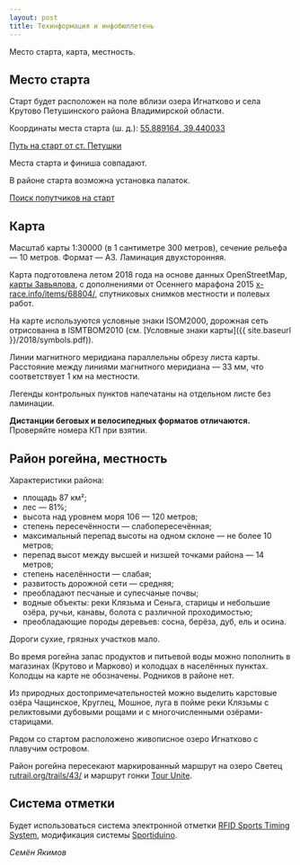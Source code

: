 ```yaml
---
layout: post
title: Техинформация и инфобюллетень
---
```


Место старта, карта, местность.


Место старта
------------

Старт будет расположен на поле вблизи озера Игнатково и села Крутово Петушинского района Владимирской области.

Координаты места старта (ш. д.): 
[55.889164, 39.440033](http://openstreetmap.ru/#mmap=15/55.889164/39.440033)

[Путь на старт от ст. Петушки](http://openstreetmap.ru/?mapid=734985174)

Места старта и финиша совпадают.

В районе старта возможна установка палаток.

[Поиск попутчиков на старт](https://vk.com/topic-99375109_38936688)


Карта
-----

Масштаб карты 1:30000 (в 1 сантиметре 300 метров), сечение рельефа — 10 метров. Формат — А3. Ламинация двухсторонняя.

Карта подготовлена летом 2018 года на основе данных OpenStreetMap, 
[карты Завьялова](http://slazav.mccme.ru/maps/podm/index.htm), 
с дополнениями от Осеннего марафона 2015 [x-race.info/items/68804/](http://x-race.info/items/68804/), 
спутниковых снимков местности и полевых работ. 

На карте используются условные знаки ISOM2000, дорожная сеть отрисованна в ISMTBOM2010
(см. [Условные знаки карты]({{ site.baseurl }}/2018/symbols.pdf)).

Линии магнитного меридиана параллельны обрезу листа карты. Расстояние между
линиями магнитного меридиана — 33 мм, что соответствует 1 км на
местности.

Легенды контрольных пунктов напечатаны на отдельном листе без
ламинации.

**Дистанции беговых и велосипедных форматов отличаются.** Проверяйте номера КП при взятии. 


Район рогейна, местность
------------------------

Характеристики района:

- площадь 87 км²;
- лес — 81%;
- высота над уровнем моря 106 — 120 метров;
- степень пересечённости — слабопересечённая;
- максимальный перепад высоты на одном склоне — не более 10 метров;
- перепад высот между высшей и низшей точками района — 14 метров;
- степень населённости — слабая;
- развитость дорожной сети — средняя;
- преобладают песчаные и супесчаные почвы;
- водные объекты: реки Клязьма и Сеньга, старицы и небольшие озёра, ручьи, канавы, болота с различной проходимостью;
- преобладающие породы деревьев: сосна, берёза, дуб, ель и осина.

Дороги сухие, грязных участков мало.

Во время рогейна запас продуктов и питьевой воды можно пополнить в магазинах (Крутово и Марково) и колодцах в населённых пунктах.
Колодцы на карте не обозначены.
Родников в районе нет.

Из природных достопримечательностей можно выделить карстовые озёра Чащинское, Круглец, Мошное, 
луга в пойме реки Клязьмы с реликтовыми дубовыми рощами и с
многочисленными озёрами-старицами.

Рядом со стартом расположено живописное озеро Игнатково с плавучим островом.

Район рогейна пересекают маркированный маршрут на озеро Светец [rutrail.org/trails/43/](https://rutrail.org/trails/43/)
и маршрут гонки [Tour Unite](http://tourunite.ru).


Система отметки
---------------

Будет использоваться система электронной отметки [RFID Sports Timing System](http://moscow.rogaine.ru/584-rfid-sts),
модификация системы [Sportiduino](https://github.com/alexandervolikov/sportiduino).


*Семён Якимов*

